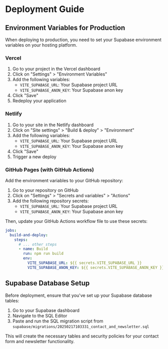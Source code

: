 # Deployment Guide

## Environment Variables for Production

When deploying to production, you need to set your Supabase environment variables on your hosting platform.

### Vercel

1. Go to your project in the Vercel dashboard
2. Click on "Settings" > "Environment Variables"
3. Add the following variables:
   - `VITE_SUPABASE_URL`: Your Supabase project URL
   - `VITE_SUPABASE_ANON_KEY`: Your Supabase anon key
4. Click "Save"
5. Redeploy your application

### Netlify

1. Go to your site in the Netlify dashboard
2. Click on "Site settings" > "Build & deploy" > "Environment"
3. Add the following variables:
   - `VITE_SUPABASE_URL`: Your Supabase project URL
   - `VITE_SUPABASE_ANON_KEY`: Your Supabase anon key
4. Click "Save"
5. Trigger a new deploy

### GitHub Pages (with GitHub Actions)

Add the environment variables to your GitHub repository:

1. Go to your repository on GitHub
2. Click on "Settings" > "Secrets and variables" > "Actions"
3. Add the following repository secrets:
   - `VITE_SUPABASE_URL`: Your Supabase project URL
   - `VITE_SUPABASE_ANON_KEY`: Your Supabase anon key

Then, update your GitHub Actions workflow file to use these secrets:

```yaml
jobs:
  build-and-deploy:
    steps:
      # ... other steps
      - name: Build
        run: npm run build
        env:
          VITE_SUPABASE_URL: ${{ secrets.VITE_SUPABASE_URL }}
          VITE_SUPABASE_ANON_KEY: ${{ secrets.VITE_SUPABASE_ANON_KEY }}
```

## Supabase Database Setup

Before deployment, ensure that you've set up your Supabase database tables:

1. Go to your Supabase dashboard
2. Navigate to the SQL Editor
3. Paste and run the SQL migration script from `supabase/migrations/20250217103331_contact_and_newsletter.sql`

This will create the necessary tables and security policies for your contact form and newsletter functionality. 